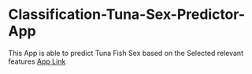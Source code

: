 # Classification-Tuna-Sex-Predictor-App
This App is able to predict Tuna Fish Sex based on the Selected relevant features
[App Link](https://tafiri.go.tz/)
